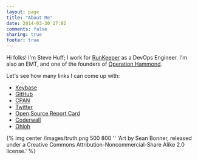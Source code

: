 ```yaml
---
layout: page
title: "About Me"
date: 2014-03-30 17:02
comments: false
sharing: true
footer: true
---
```

Hi folks!  I'm Steve Huff; I work for [RunKeeper](http://runkeeper.com) as a DevOps Engineer.  I'm also an EMT, and one of the founders of [Operation Hammond](http://operationhammond.com).

Let's see how many links I can come up with:

* [Keybase](https://keybase.io/hakamadare)
* [GitHub](https://github.com/hakamadare)
* [CPAN](https://metacpan.org/author/SHUFF)
* [Twitter](https://twitter.com/hakamadare)
* [Open Source Report Card](http://osrc.dfm.io/hakamadare)
* [Coderwall](https://coderwall.com/hakamadare)
* [Ohloh](https://www.ohloh.net/accounts/hakamadare)

{% img center /images/truth.png 500 800 '' 'Art by Sean Bonner, released under a Creative Commons Attribution-Noncommercial-Share Alike 2.0 license.' %}
